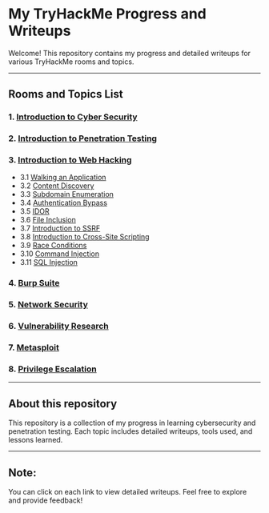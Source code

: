 # My TryHackMe Progress and Writeups

Welcome! This repository contains my progress and detailed writeups for various TryHackMe rooms and topics.

---

## Rooms and Topics List

### 1. [Introduction to Cyber Security](./Introduction_to_Cyber_Security.md)
### 2. [Introduction to Penetration Testing](./Introduction_to_Penetration_Testing.md)
### 3. [Introduction to Web Hacking](./Introduction_to_Web_Hacking.md)
- 3.1 [Walking an Application](./Web_Hacking/Walking_an_Application.md)
- 3.2 [Content Discovery](./Web_Hacking/Content_Discovery.md)
- 3.3 [Subdomain Enumeration](./Web_Hacking/Subdomain_Enumeration_writeup.md)
- 3.4 [Authentication Bypass](./Web_Hacking/Authentication_Bypass.md)
- 3.5 [IDOR](./Web_Hacking/IDOR.md)
- 3.6 [File Inclusion](./Web_Hacking/File_Inclusion.md)
- 3.7 [Introduction to SSRF](./Web_Hacking/SSRF.md)
- 3.8 [Introduction to Cross-Site Scripting](./Web_Hacking/Cross_Site_Scripting.md)
- 3.9 [Race Conditions](./Web_Hacking/Race_Conditions.md)
- 3.10 [Command Injection](./Web_Hacking/Command_Injection.md)
- 3.11 [SQL Injection](./Web_Hacking/SQL_Injection.md)
### 4. [Burp Suite](./Burp_Suite.md)
### 5. [Network Security](./Network_Security.md)
### 6. [Vulnerability Research](./Vulnerability_Research.md)
### 7. [Metasploit](./Metasploit.md)
### 8. [Privilege Escalation](./Privilege_Escalation.md)

---

## About this repository

This repository is a collection of my progress in learning cybersecurity and penetration testing. Each topic includes detailed writeups, tools used, and lessons learned.

---

## Note:
You can click on each link to view detailed writeups. Feel free to explore and provide feedback!
